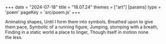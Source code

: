 +++
date = "2024-07-18"
title = "18.07.24"
themes = ["art"]
[params]
  type = 'poem'
  pageKey = 'src/poem.js'
+++

Animating shapes,
Until I form them into symbols,
Breathed upon to give them pace,
Symbolic of a running figure,
Jumping, stomping with a breath,
Finding in a static world a place to linger,
Though itself in motion none the less.
